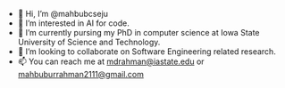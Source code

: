 - 👋 Hi, I’m @mahbubcseju
- 👀 I’m interested in AI for code.
- 🌱 I’m currently pursing my PhD in computer science at Iowa State University of Science and Technology.
- 💞️ I’m looking to collaborate on Software Engineering related research.
- 📫 You can reach me at mdrahman@iastate.edu or mahbuburrahman2111@gmail.com

<!---
I am interested in AI for software engineering, specifically in deep learning and machine learning for developing recommendation systems for software engineering. I believe that the field of software engineering is a potential ground where we can design software development and maintenance tasks as learning problems and approach these problems in terms of learning algorithms.
--->
